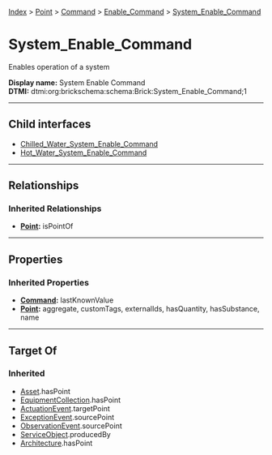 [Index](../../../../index.md) > [Point](../../../Point.md) > [Command](../../Command.md) > [Enable_Command](../Enable_Command.md) > [System_Enable_Command](#)
# System_Enable_Command

Enables operation of a system


**Display name:** System Enable Command<br />
**DTMI:** dtmi:org:brickschema:schema:Brick:System_Enable_Command;1

---

## Child interfaces
* [Chilled_Water_System_Enable_Command](Chilled_Water_System_Enable_Command.md)
* [Hot_Water_System_Enable_Command](Hot_Water_System_Enable_Command/Hot_Water_System_Enable_Command.md)

---

## Relationships

### Inherited Relationships
* **[Point](../../../Point.md):** isPointOf

---

## Properties

### Inherited Properties
* **[Command](../../Command.md):** lastKnownValue
* **[Point](../../../Point.md):** aggregate, customTags, externalIds, hasQuantity, hasSubstance, name

---

## Target Of
### Inherited
* [Asset](../../../../Asset/Asset.md).hasPoint
* [EquipmentCollection](../../../../Collection/EquipmentCollection.md).hasPoint
* [ActuationEvent](../../../../Event/PointEvent/ActuationEvent.md).targetPoint
* [ExceptionEvent](../../../../Event/PointEvent/ExceptionEvent.md).sourcePoint
* [ObservationEvent](../../../../Event/PointEvent/ObservationEvent.md).sourcePoint
* [ServiceObject](../../../../Information/ServiceObject/ServiceObject.md).producedBy
* [Architecture](../../../../Space/Architecture/Architecture.md).hasPoint
